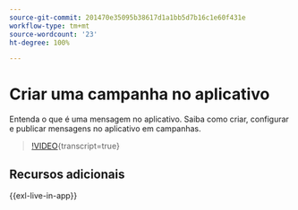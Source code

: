 ```yaml
---
source-git-commit: 201470e35095b38617d1a1bb5d7b16c1e60f431e
workflow-type: tm+mt
source-wordcount: '23'
ht-degree: 100%

---
```

# Criar uma campanha no aplicativo

Entenda o que é uma mensagem no aplicativo. Saiba como criar, configurar e publicar mensagens no aplicativo em campanhas.

>[!VIDEO](https://video.tv.adobe.com/v/3451887?quality=12&learn=on&captions=por_br){transcript=true}

## Recursos adicionais

{{exl-live-in-app}}
